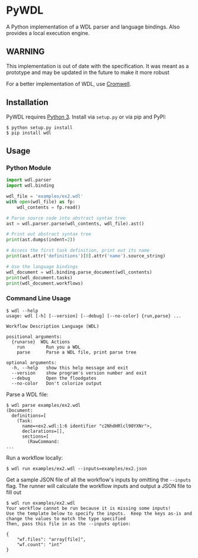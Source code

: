 PyWDL
=====

A Python implementation of a WDL parser and language bindings.  Also provides a local execution engine.

WARNING
-------

This implementation is out of date with the specification.  It was meant as a prototype and may be updated in the future to make it more robust

For a better implementation of WDL, use [Cromwell](http://github.com/broadinstitute/cromwell).

Installation
------------

PyWDL requires [Python 3](https://www.python.org/downloads/release/python-343/). Install via `setup.py` or via pip and PyPI:

```
$ python setup.py install
$ pip install wdl
```

Usage
-----

### Python Module

```python
import wdl.parser
import wdl.binding

wdl_file = 'examples/ex2.wdl'
with open(wdl_file) as fp:
    wdl_contents = fp.read()

# Parse source code into abstract syntax tree
ast = wdl.parser.parse(wdl_contents, wdl_file).ast()

# Print out abstract syntax tree
print(ast.dumps(indent=2))

# Access the first task definition, print out its name
print(ast.attr('definitions')[0].attr('name').source_string)

# Use the language bindings
wdl_document = wdl.binding.parse_document(wdl_contents)
print(wdl_document.tasks)
print(wdl_document.workflows)

```

### Command Line Usage

```
$ wdl --help
usage: wdl [-h] [--version] [--debug] [--no-color] {run,parse} ...

Workflow Description Language (WDL)

positional arguments:
  {runarse}  WDL Actions
    run        Run you a WDL
    parse      Parse a WDL file, print parse tree

optional arguments:
  -h, --help   show this help message and exit
  --version    show program's version number and exit
  --debug      Open the floodgates
  --no-color   Don't colorize output
```

Parse a WDL file:

```
$ wdl parse examples/ex2.wdl
(Document:
  definitions=[
    (Task:
      name=<ex2.wdl:1:6 identifier "c2NhdHRlcl90YXNr">,
      declarations=[],
      sections=[
        (RawCommand:
...
```

Run a workflow locally:

```
$ wdl run examples/ex2.wdl --inputs=examples/ex2.json
```

Get a sample JSON file of all the workflow's inputs by omitting the `--inputs` flag.  The runner will calculate the workflow inputs and output a JSON file to fill out

```
$ wdl run examples/ex2.wdl
Your workflow cannot be run because it is missing some inputs!
Use the template below to specify the inputs.  Keep the keys as-is and change the values to match the type specified
Then, pass this file in as the --inputs option:

{
    "wf.files": "array[file]",
    "wf.count": "int"
}
```
